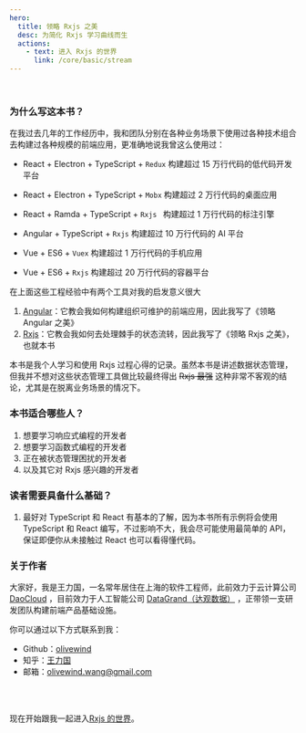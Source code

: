 ```yaml
---
hero: 
  title: 领略 Rxjs 之美
  desc: 为简化 Rxjs 学习曲线而生
  actions:
    - text: 进入 Rxjs 的世界
      link: /core/basic/stream
---
```


<br/>


### 为什么写这本书？

 在我过去几年的工作经历中，我和团队分别在各种业务场景下使用过各种技术组合去构建过各种规模的前端应用，更准确地说我曾这么使用过：

* React + Electron + TypeScript + `Redux` 构建超过 15 万行代码的低代码开发平台

* React + Electron + TypeScript + `Mobx` 构建超过 2 万行代码的桌面应用

* React + Ramda + TypeScript +  `Rxjs ` 构建超过 1 万行代码的标注引擎

* Angular + TypeScript + `Rxjs` 构建超过 10 万行代码的 AI 平台

* Vue + ES6 + `Vuex` 构建超过 1 万行代码的手机应用

* Vue + ES6 + `Rxjs` 构建超过 20 万行代码的容器平台

在上面这些工程经验中有两个工具对我的启发意义很大

1. [Angular](https://angular.cn/)：它教会我如何构建组织可维护的前端应用，因此我写了《领略 Angular 之美》
2. [Rxjs](https://rxjs-dev.firebaseapp.com/)：它教会我如何去处理棘手的状态流转，因此我写了《领略 Rxjs 之美》，也就本书

本书是我个人学习和使用 Rxjs 过程心得的记录。虽然本书是讲述数据状态管理，但我并不想对这些状态管理工具做比较最终得出 <del>Rxjs 最强</del> 这种非常不客观的结论，尤其是在脱离业务场景的情况下。



### 本书适合哪些人？

1. 想要学习响应式编程的开发者
2. 想要学习函数式编程的开发者
3. 正在被状态管理困扰的开发者
4. 以及其它对 Rxjs 感兴趣的开发者



### 读者需要具备什么基础？

1. 最好对 TypeScript 和 React 有基本的了解，因为本书所有示例将会使用 TypeScript 和 React 编写，不过影响不大，我会尽可能使用最简单的 API，保证即便你从未接触过 React 也可以看得懂代码。



### 关于作者

大家好，我是王力国，一名常年居住在上海的软件工程师，此前效力于云计算公司 [DaoCloud](https://www.daocloud.io/) ，目前效力于人工智能公司 [DataGrand（达观数据）](http://www.datagrand.com/) ，正带领一支研发团队构建前端产品基础设施。


你可以通过以下方式联系到我：
* Github：[olivewind](https://github.com/olivewind)
* 知乎：[王力国](https://www.zhihu.com/people/san-huan-mei-you-shao)
* 邮箱：olivewind.wang@gmail.com



<br/>
<br/>

现在开始跟我一起进入[Rxjs 的世界](./core/basic/stream)。
